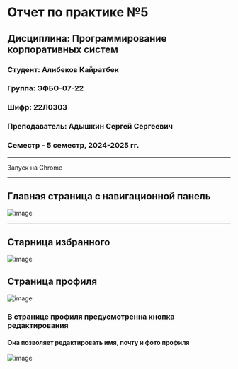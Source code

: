 # Отчет по практике №5  
## Дисциплина: Программирование корпоративных систем
### Студент: Алибеков Кайратбек 
### Группа: ЭФБО-07-22
### Шифр: 22Л0303
### Преподаватель: Адышкин Сергей Сергеевич
### Семестр - 5 семестр, 2024-2025 гг.
_______

Запуск на Chrome 

______
## Главная страница с навигационной панель
![image](https://github.com/user-attachments/assets/852f2a5c-7cce-4aaa-8a7c-7b0a54b82781)


________
## Старница избранного 

![image](https://github.com/user-attachments/assets/68bfd85a-384f-49ad-bb67-739bbf2f4c13)


## Страница профиля
![image](https://github.com/user-attachments/assets/6f01ca6d-ec1c-4582-a56b-9193ff8cdf84)

### В странице профиля предусмотренна кнопка редактирования 
#### Она позволяет редактировать имя, почту и фото профиля
![image](https://github.com/user-attachments/assets/a2701c1c-5f4b-4651-ac29-06a0ff2776ec)
